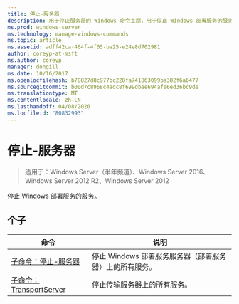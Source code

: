 ```yaml
---
title: 停止-服务器
description: 用于停止服务器的 Windows 命令主题，用于停止 Windows 部署服务的服务。
ms.prod: windows-server
ms.technology: manage-windows-commands
ms.topic: article
ms.assetid: adff42ca-464f-4f05-ba25-e24e8d702981
author: coreyp-at-msft
ms.author: coreyp
manager: dongill
ms.date: 10/16/2017
ms.openlocfilehash: b78827d8c977bc228fa741863099ba382f6a6477
ms.sourcegitcommit: b00d7c8968c4adc8f699dbee694afe6ed36bc9de
ms.translationtype: MT
ms.contentlocale: zh-CN
ms.lasthandoff: 04/08/2020
ms.locfileid: "80832993"
---
```

# <a name="stop-server"></a>停止-服务器
>适用于：Windows Server（半年频道）、Windows Server 2016、Windows Server 2012 R2、Windows Server 2012

停止 Windows 部署服务的服务。

## <a name="subcommands"></a>个子
|命令|说明|
|-------|--------|
|[子命令：停止-服务器](subcommand-stop-server.md)|停止 Windows 部署服务服务器（部署服务器）上的所有服务。|
|[子命令： TransportServer](subcommand-stop-transportserver.md)|停止传输服务器上的所有服务。|
